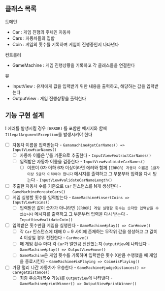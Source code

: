 ## 클래스 목록
도메인
- Car : 게임 진행의 주체인 자동차
- Cars : 자동차들의 집합
- Coin : 게임의 횟수를 기록하며 게임이 진행중인지 나타낸다

컨트롤러
- GameMachine : 게임 진행상황을 기록하고 각 클래스들을 연결한다

뷰
- InputView : 유저에게 값을 입력받기 위한 내용을 출력하고, 해당하는 값을 입력받는다
- OutputView : 게임 진행상황을 출력한다

## 기능 구현 설계
! 에러를 발생시킬 경우 `[ERROR]` 를 포함한 메시지와 함께 `IllegalArgumentException`를 발생시켜야 한다

- [ ] 자동차 이름을 입력받는다 - `Gamamachine#getCarNames() => InputView#carNames()`
  - [ ] 자동차 이름은 ','를 기준으로 추출한다 - `InputView#extractCarNames()`
  - [ ] 입력받은 자동차 이름을 검증한다 - `InputView#validateCarNames()`
    - [ ] 이름이 0자 이하 6자 이상이라면 에러와 함께 `[ERROR] 자동차 이름은 1글자 이상 5글자 이하여야 합니다` 메시지를 출력하고 그 부분부터 입력을 다시 받는다 - `InputView#validateCarNameLength()`
- [ ] 추출한 자동차 수를 기준으로 `Car` 인스턴스를 N개 생성한다 - `GameMachine#createCars()`
- [ ] 게임 실행할 횟수를 입력받는다 - `GameMachine#insertCoins => InputView#coins()`
    - [ ] 입력받은 값이 숫자가 아니라면 `[ERROR] 게임 실행할 횟수는 숫자만 입력받을 수 있습니다` 메시지를 출력하고 그 부분부터 입력을 다시 받는다 - `InputView#validateCoin()`
- [ ] 입력받은 횟수만큼 게임을 실행한다 - `GameMachine#play() => Car#move()`
  - [ ] 각 `Car` 인스턴스에 대해 0 ~ 9 사이에 존재하는 무작위 값을 생성하고 그 값이 4 이상일 경우 전진한다 - `Car#move()`
  - [ ] 매 게임 횟수 마다 각 `Car`가 얼만큼 전진했는지 `OutputView`에 나타낸다 - `GameMachine#play() => OutputView#move()`
  - [ ] `GameMachine`은 게임 횟수를 기록하며 입력받은 횟수 X만큼 수행했을 때 게임을 종료시킨다 - `GameMachine#isPlaying => Coin#isPlaying()`
- [ ] 가장 멀리 나간 자동차가 우승한다 - `GameMachine#judgeDistances() => Car#getDistance()`
  - [ ] 최종 우승자(복수 가능)를 `OutputView`에 나타낸다 - `GameMachine#printWinner() => OutputView#printWinner()`
